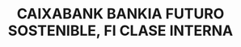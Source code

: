 ---
layout: fund
title: CAIXABANK BANKIA  FUTURO SOSTENIBLE, FI CLASE INTERNA
isin: ES0113385035
---